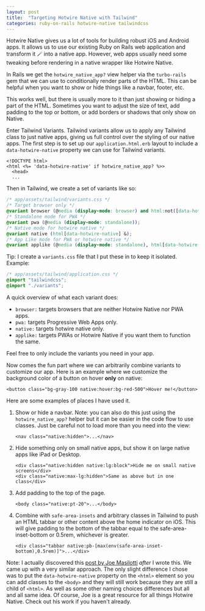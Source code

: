 ```yaml
---
layout: post
title:  "Targeting Hotwire Native with Tailwind"
categories: ruby-on-rails hotwire-native tailwindcss
---
```


Hotwire Native gives us a lot of tools for building robust iOS and Android apps. It allows us to use our existing Ruby on Rails web application and transform it 🪄 into a native app. However, web apps usually need some tweaking before rendering in a native wrapper like Hotwire Native.

In Rails we get the `hotwire_native_app?` view helper via the `turbo-rails` gem that we can use to conditionally render parts of the HTML. This can be helpful when you want to show or hide things like a navbar, footer, etc.

This works well, but there is usually more to it than just showing or hiding a part of the HTML. Sometimes you want to adjust the size of text, add padding to the top or bottom, or add borders or shadows that only show on Native.

Enter Tailwind Variants. Tailwind variants allow us to apply any Tailwind class to just native apps, giving us full control over the styling of our native apps. The first step is to set up our `application.html.erb` layout to include a `data-hotwire-native` property we can use for Tailwind variants.

```markup
<!DOCTYPE html>
<html <%= 'data-hotwire-native' if hotwire_native_app? %>>
  <head>
  ...
```

Then in Tailwind, we create a set of variants like so:
```css
/* app/assets/tailwind/variants.css */
/* Target browser only */
@variant browser (@media (display-mode: browser) and html:not([data-hotwire-native]) &);
/* Standalone mode for PWA */
@variant pwa (@media (display-mode: standalone));
/* Native mode for hotwire native */
@variant native (html[data-hotwire-native] &);
/* App Like mode for PWA or hotwire native */
@variant applike (@media (display-mode: standalone), html[data-hotwire-native] &);
```

Tip: I create a `variants.css` file that I put these in to keep it isolated. Example:
```css
/* app/assets/tailwind/application.css */
@import "tailwindcss";
@import "./variants";
```

A quick overview of what each variant does:
- `browser:` targets browsers that are neither Hotwire Native nor PWA apps.
- `pwa:` targets Progressive Web Apps only.
- `native:` targets hotwire native only.
- `applike:` targets PWAs or Hotwire Native if you want them to function the same.

Feel free to only include the variants you need in your app.

Now comes the fun part where we can arbitrarily combine variants to customize our app. Here is an example where we customize the background color of a button on hover **only** on native:

```markup
<button class="bg-gray-100 native:hover:bg-red-500">Hover me!</button>
```

Here are some examples of places I have used it.
1. Show or hide a navbar. Note: you can also do this just using the `hotwire_native_app?` helper but it can be easier in the code flow to use classes. Just be careful not to load more than you need into the view:
    ```markup
    <nav class="native:hidden">...</nav>
    ```
2. Hide something only on small native apps, but show it on large native apps like iPad or Desktop.
    ```markup
    <div class="native:hidden native:lg:block">Hide me on small native screens</div>
    <div class="native:max-lg:hidden">Same as above but in one class</div>
    ```
3. Add padding to the top of the page.
    ```markup
    <body class="native:pt-20">...</body>
    ```
4. Combine with `safe-area-insets` and arbitrary classes in Tailwind to push an HTML tabbar or other content above the home indicator on iOS. This will give padding to the bottom of the tabbar equal to the safe-area-inset-bottom or 0.5rem, whichever is greater.
    ```markup
    <div class="tabbar native:pb-[max(env(safe-area-inset-bottom),0.5rem)]">...</div>
    ```

Note: I actually discovered this [post by Joe Masilotti](https://masilotti.com/hotwire-native/hide-content-tailwind-css/) _after_ I wrote this. We came up with a very similar approach. The only slight difference I chose was to put the `data-hotwire-native` property on the `<html>` element so you can add classes to the `<body>` and they will still work because they are still a child of `<html>`. As well as some other naming choices differences but all and all same idea. Of course, Joe is a great resource for all things Hotwire Native. Check out his work if you haven't already.

